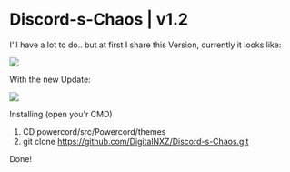 # Discord-s-Chaos | v1.2

I'll have a lot to do.. but at first I share this Version, currently it looks like:

<img src="https://i.imgur.com/egsajPK.png"/>

With the new Update:

<img src="https://i.imgur.com/oX0l7F0.png"/>


Installing (open you'r CMD)
1. CD powercord/src/Powercord/themes
2. git clone https://github.com/DigitalNXZ/Discord-s-Chaos.git

Done!
